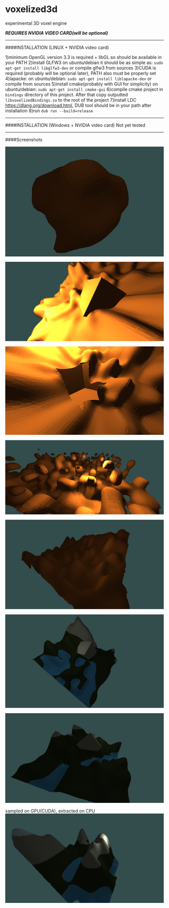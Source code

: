 # voxelized3d
experimental 3D voxel engine

***REQUIRES NVIDIA VIDEO CARD(will be optional)***

________________________________________________________________________
####INSTALLATION (LINUX + NVIDIA video card)

1)minimum OpenGL version 3.3 is required + libGL.so should be available in your PATH
2)install GLFW3
on ubuntu/debian it should be as simple as:
`sudo apt-get install libglfw3-dev`
or compile glfw3 from sources
3)CUDA is required (probably will be optional later), PATH also must be properly set
4)lapacke:
on ubuntu/debian:
`sudo apt-get install liblapacke-dev`
or compile from sources
5)install cmake(probably with GUI for simplicity)
on ubuntu/debian:
`sudo apt-get install cmake-gui`
6)compile cmake project in `bindings` directory of this project. After that copy outputted `libvoxelizedBindings.so` to the root of the project
7)install LDC https://dlang.org/download.html, DUB tool should be in your path after installation
8)run `dub run --build=release`

________________________________________________________________________

####INSTALLATION (Windows + NVIDIA video card)
Not yet tested
________________________________________________________________________


####Screenshots

![UMDC + sphere + noise (radius displacement)](imgs/umdc_sphere_displacement.png)

![sharp features are finally preserved !](imgs/sharp_features.png)

![difference](imgs/difference.png)

![some noise](imgs/noise1.png)

![noise terrain](imgs/noise_terrain.png)

![height map](imgs/heightmap1.png)

![another height map](imgs/heightmap2.png)

sampled on GPU(CUDA), extracted on CPU
![cuda1](imgs/cuda_gen1.png)